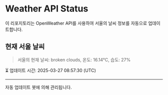 
# Weather API Status

이 리포지토리는 OpenWeather API를 사용하여 서울의 날씨 정보를 자동으로 업데이트합니다.

## 현재 서울 날씨
> 서울의 현재 날씨: broken clouds, 온도: 16.14°C, 습도: 27%

⏳ 업데이트 시간: 2025-03-27 08:57:30 (UTC)

---
자동 업데이트 봇에 의해 관리됩니다.
